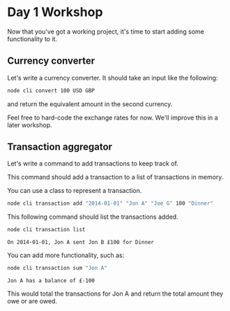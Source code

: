 # Day 1 Workshop

Now that you've got a working project, it's time to start adding some functionality to it.

## Currency converter

Let's write a currency converter. It should take an input like the following:

```bash
node cli convert 100 USD GBP
```

and return the equivalent amount in the second currency.

Feel free to hard-code the exchange rates for now. We'll improve this in a later workshop.

## Transaction aggregator

Let's write a command to add transactions to keep track of.

This command should add a transaction to a list of transactions in memory.

You can use a class to represent a transaction.

```bash
node cli transaction add "2014-01-01" "Jon A" "Joe G" 100 "Dinner"
```

This following command should list the transactions added.

```bash
node cli transaction list
```

```
On 2014-01-01, Jon A sent Jon B £100 for Dinner
```

You can add more functionality, such as:

```bash
node cli transaction sum "Jon A"
```

```
Jon A has a balance of £-100
```

This would total the transactions for Jon A and return the total amount they owe or are owed.
